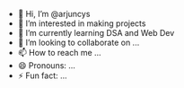 - 👋 Hi, I’m @arjuncys
- 👀 I’m interested in making projects
- 🌱 I’m currently learning DSA and Web Dev
- 💞️ I’m looking to collaborate on ...
- 📫 How to reach me ...
- 😄 Pronouns: ...
- ⚡ Fun fact: ...

<!---
arjuncys/arjuncys is a ✨ special ✨ repository because its `README.md` (this file) appears on your GitHub profile.
You can click the Preview link to take a look at your changes.
--->
